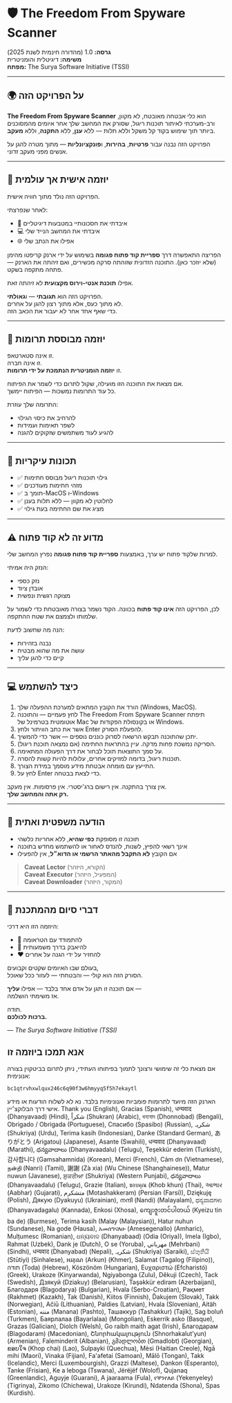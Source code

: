 
# 🛡️ The Freedom From Spyware Scanner
**גרסה:** 1.0 (מהדורה חינמית לשנת 2025)  
**משימה:** דיגיטלית והומניטרית  
**מפתח:** The Surya Software Initiative (TSSI)

---

## 🌍 על הפרויקט הזה

**The Freedom From Spyware Scanner** הוא כלי אבטחה מאובטח, לא מקוון, ורב-מערכתי לאיתור תוכנות ריגול, שסורק את המחשב שלך אחר איומים מהמסוכנים ביותר תוך שימוש בקוד קל משקל וללא תלות — ללא **ענן**, ללא **התקנה**, וללא **מעקב**.

הפרויקט הזה נבנה עבור **פרטיות**, **בהירות**, ו**פונקציונליות** — מתוך מטרה להגן על אנשים מפני מעקב זדוני.

---

## 🙏 יוזמה אישית אך עולמית

הפרויקט הזה נולד מתוך חוויה אישית.

לאחר שנפרצתי:
- 💸 איבדתי את חסכונותיי במטבעות דיגיטליים  
- 💻 איבדתי את המחשב הנייד שלי  
- 🌐 אפילו את הנתב שלי  

הפריצה התאפשרה דרך **ספריית קוד פתוח פגומה** בשימוש על ידי ארנק קריפטו מהימן (שלא יוזכר כאן). התוכנה הזדונית שזוהתה סרקה מכשירים, ואם זיהתה את הארנק — פתחה מתקפה בשקט.

אפילו **תוכנת אנטי-וירוס מקצועית** לא זיהתה זאת.

הפרויקט הזה הוא **תגובתי** — ו**גאולתי**.  
לא מתוך כעס, אלא מתוך רצון להגן על אחרים.  
כדי שאף אחד אחר לא יעבור את הכאב הזה.

---

## 💸 יוזמה מבוססת תרומות

זו אינה סטארטאפ.  
זו אינה חברה.  
זו **יוזמה הומניטרית הנתמכת על ידי תרומות**.

אם מצאת את התוכנה הזו מועילה, שקול לתרום כדי לשמר את הפיתוח.  
כל עוד התרומות נמשכות — הפיתוח יימשך.

התרומה שלך עוזרת:
- להרחיב את כיסוי הגילוי  
- לשפר תאימות ועמידות  
- להגיע לעוד משתמשים שזקוקים להגנה

---

## 🔐 תכונות עיקריות

- ✅ גילוי תוכנות ריגול מבוסס חתימות  
- ✅ מזהי חתימות מעודכנים  
- ✅ תומך ב-MacOS ו-Windows  
- ✅ לחלוטין לא מקוון — ללא תלות בענן  
- ✅ מציג את שם החתימה בעת גילוי  

---

## ⚠️ מדוע זה לא קוד פתוח

למרות שלקוד פתוח יש ערך, באמצעות **ספריית קוד פתוח פגומה** נפרץ המחשב שלי.

הנזק היה אמיתי:
- נזק כספי  
- אובדן ציוד  
- מצוקה רגשית ונפשית  

לכן, הפרויקט הזה **אינו קוד פתוח** בכוונה. הקוד נשמר בצורה מאובטחת כדי לשמור על שלמותו ולצמצם את שטח ההתקפה.

הנה מה שחשוב לדעת:
- נבנה בזהירות  
- עושה את מה שהוא מבטיח  
- קיים כדי להגן עליך

---

## 💻 כיצד להשתמש

1. הורד את הקובץ המתאים למערכת ההפעלה שלך (Windows, MacOS).  
2. לחץ פעמיים — והתוכנה The Freedom From Spyware Scanner תיפתח אוטומטית בטרמינל של Mac או בקונסולת הפקודות של Windows.  
3. אשר את כתב הוויתור ולחץ Enter להפעלת הסורק.  
4. יתכן שהתוכנה תבקש הרשאה לסרוק כוננים נוספים — אשר כדי להמשיך.  
5. הסריקה נמשכת פחות מדקה. עיין בהתראות החתימה (אם נמצאה תוכנת ריגול).  
6. על סמך התוצאות תוכל לבחור את דרך הפעולה המתאימה.  
7. תוכנות ריגול, בדומה למזיקים אחרים, עלולות להיות קשות להסרה.  
8. התייעץ עם מומחה אבטחת מידע מוסמך במידת הצורך.  
9. לחץ על Enter כדי לצאת בבטחה.

אין צורך בהתקנה. אין רישום ברג'יסטרי. אין פרסומות. אין מעקב.  
**רק אתה והמחשב שלך.**

---

## 📜 הודעה משפטית ואתית

- תוכנה זו מסופקת **כפי שהיא**, ללא אחריות כלשהי  
- אינך רשאי להפיץ, לשנות, להנדס לאחור או להשתמש מחדש בתוכנה  
- אם הקובץ **לא התקבל מהאתר הרשמי או הדוא״ל**, אין להפעילו

> **Caveat Lector** (הקורא, היזהר)  
> **Caveat Executor** (המפעיל, היזהר)  
> **Caveat Downloader** (המקור, היזהר)

---

## 🤝 דברי סיום מהמתכנת

היוזמה הזו היא דרכי:
- 🧠 להתמודד עם הטראומה  
- 🧰 להיאבק בדרך משמעותית  
- ❤️ להחזיר על ידי הגנה על אחרים  

בעולם שבו האיומים שקטים וקבועים,  
הסורק הזה הוא קולי — והבטחתי — לעזור ככל שאוכל.

אם תוכנה זו תגן על אדם אחד בלבד — אפילו **עליך** —  
אז משימתי הושלמה.

תודה.  
**ברכות לכולכם.**

— *The Surya Software Initiative (TSSI)*

## אנא תמכו ביוזמה זו

אם מצאת כלי זה שימושי ורצונך לתמוך בפיתוחו העתידי, ניתן לתרום בביטקוין בצורה אנונימית:

`bc1qtrvhxwlqux246c6q90f3w6hmyyq5f5h7ekaytl`

הארנק הזה מיועד לתרומות פומביות ואנונימיות בלבד. נא לא לשלוח הודעות או מידע אישי דרך הבלוקצ׳יין.
Thank you (English), Gracias (Spanish), धन्यवाद (Dhanyavaad) (Hindi), شكراً (Shukran) (Arabic), ধন্যবাদ (Dhonnobad) (Bengali), Obrigado / Obrigada (Portuguese), Спасибо (Spasibo) (Russian), شکریہ (Shukriya) (Urdu), Terima kasih (Indonesian), Danke (Standard German), ありがとう (Arigatou) (Japanese), Asante (Swahili), धन्यवाद (Dhanyavaad) (Marathi), ధన్యవాదాలు (Dhanyavaadalu) (Telugu), Teşekkür ederim (Turkish), 감사합니다 (Gamsahamnida) (Korean), Merci (French), Cảm ơn (Vietnamese), நன்றி (Nanri) (Tamil), 謝謝 (Zà xia) (Wu Chinese (Shanghainese)), Matur nuwun (Javanese), ਸ਼ੁਕਰੀਆ (Shukriya) (Western Punjabi), ధన్యవాదాలు (Dhanyavaadalu) (Telugu), Grazie (Italian), ขอบคุณ (Khob khun) (Thai), આભાર (Aabhar) (Gujarati), متشکرم (Motashakkeram) (Persian (Farsi)), Dziękuję (Polish), Дякую (Dyakuyu) (Ukrainian), നന്ദി (Nandi) (Malayalam), ಧನ್ಯವಾದಗಳು (Dhanyavadagalu) (Kannada), Enkosi (Xhosa), ကျေးဇူးတင်ပါတယ် (Kyeizu tin ba de) (Burmese), Terima kasih (Malay (Malaysian)), Hatur nuhun (Sundanese), Na gode (Hausa), አመሰግናለሁ (Amesegenallo) (Amharic), Mulțumesc (Romanian), ଧନ୍ୟବାଦ (Dhanyabaad) (Odia (Oriya)), Imela (Igbo), Rahmat (Uzbek), Dank je (Dutch), O se (Yoruba), مهرباني (Mehrbani) (Sindhi), धन्यवाद (Dhanyabad) (Nepali), شکریہ (Shukriya) (Saraiki), ස්තුතියි (Stūtiyi) (Sinhalese), អរគុណ (Arkun) (Khmer), Salamat (Tagalog (Filipino)), תודה (Toda) (Hebrew), Köszönöm (Hungarian), Ευχαριστώ (Efcharistó) (Greek), Urakoze (Kinyarwanda), Ngiyabonga (Zulu), Děkuji (Czech), Tack (Swedish), Дзякуй (Dziakuy) (Belarusian), Təşəkkür edirəm (Azerbaijani), Благодаря (Blagodarya) (Bulgarian), Hvala (Serbo-Croatian), Рақмет (Rakhmet) (Kazakh), Tak (Danish), Kiitos (Finnish), Ďakujem (Slovak), Takk (Norwegian), Ačiū (Lithuanian), Paldies (Latvian), Hvala (Slovenian), Aitäh (Estonian), مننه (Manana) (Pashto), Ташаккур (Tashakkur) (Tajik), Sag boluň (Turkmen), Баярлалаа (Bayarlalaa) (Mongolian), Eskerrik asko (Basque), Grazas (Galician), Diolch (Welsh), Go raibh maith agat (Irish), Благодарам (Blagodaram) (Macedonian), Շնորհակալություն (Shnorhakalut’yun) (Armenian), Faleminderit (Albanian), გმადლობთ (Gmadlobt) (Georgian), ຂອບໃຈ (Khop chai) (Lao), Sulpayki (Quechua), Mèsi (Haitian Creole), Ngā mihi (Maori), Vinaka (Fijian), Fa'afetai (Samoan), Mālō (Tongan), Takk (Icelandic), Merci (Luxembourgish), Grazzi (Maltese), Dankon (Esperanto), Tanke (Frisian), Ke a leboga (Tswana), Jërëjëf (Wolof), Qujanaq (Greenlandic), Aguyje (Guarani), A jaaraama (Fula), የቐንየለይ (Yekenyeley) (Tigrinya), Zikomo (Chichewa), Urakoze (Kirundi), Ndatenda (Shona), Spas (Kurdish).

